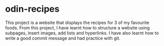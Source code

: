 # odin-recipes

This project is a website that displays the recipes for 3 of my favourite foods. From this project, I have learnt how to structure a website using subpages, insert images, add lists and hyperlinks. I have also learnt how to write a good commit message and had practice with git.